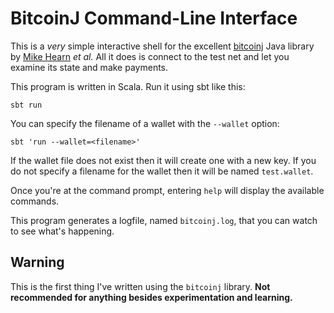 BitcoinJ Command-Line Interface
===============================

This is a _very_ simple interactive shell for the excellent
[bitcoinj](https://code.google.com/p/bitcoinj/) Java library by
[Mike Hearn](http://plan99.net/~mike/) _et al._ All it does is connect
to the test net and let you examine its state and make payments.

This program is written in Scala.  Run it using sbt like this:

    sbt run

You can specify the filename of a wallet with the `--wallet` option:

    sbt 'run --wallet=<filename>'

If the wallet file does not exist then it will create one with a new
key.  If you do not specify a filename for the wallet then it will be
named `test.wallet`.

Once you're at the command prompt, entering `help` will display the
available commands.

This program generates a logfile, named `bitcoinj.log`, that you can
watch to see what's happening.

Warning
-------
This is the first thing I've written using the `bitcoinj` library.
**Not recommended for anything besides experimentation and learning.**


